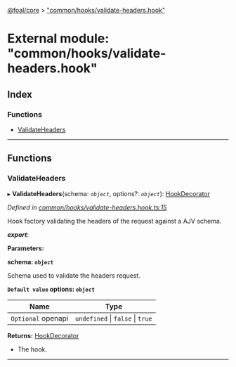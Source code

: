 [@foal/core](../README.md) > ["common/hooks/validate-headers.hook"](../modules/_common_hooks_validate_headers_hook_.md)

# External module: "common/hooks/validate-headers.hook"

## Index

### Functions

* [ValidateHeaders](_common_hooks_validate_headers_hook_.md#validateheaders)

---

## Functions

<a id="validateheaders"></a>

###  ValidateHeaders

▸ **ValidateHeaders**(schema: *`object`*, options?: *`object`*): [HookDecorator](_core_hooks_.md#hookdecorator)

*Defined in [common/hooks/validate-headers.hook.ts:15](https://github.com/FoalTS/foal/blob/07f00115/packages/core/src/common/hooks/validate-headers.hook.ts#L15)*

Hook factory validating the headers of the request against a AJV schema.

*__export__*: 

**Parameters:**

**schema: `object`**

Schema used to validate the headers request.

**`Default value` options: `object`**

| Name | Type |
| ------ | ------ |
| `Optional` openapi | `undefined` \| `false` \| `true` |

**Returns:** [HookDecorator](_core_hooks_.md#hookdecorator)
- The hook.

___

